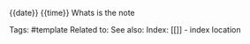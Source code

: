 {{date}} {{time}}
Whats is the note

Tags: #template 
Related to:
See also:
Index: [[]] - index location 

